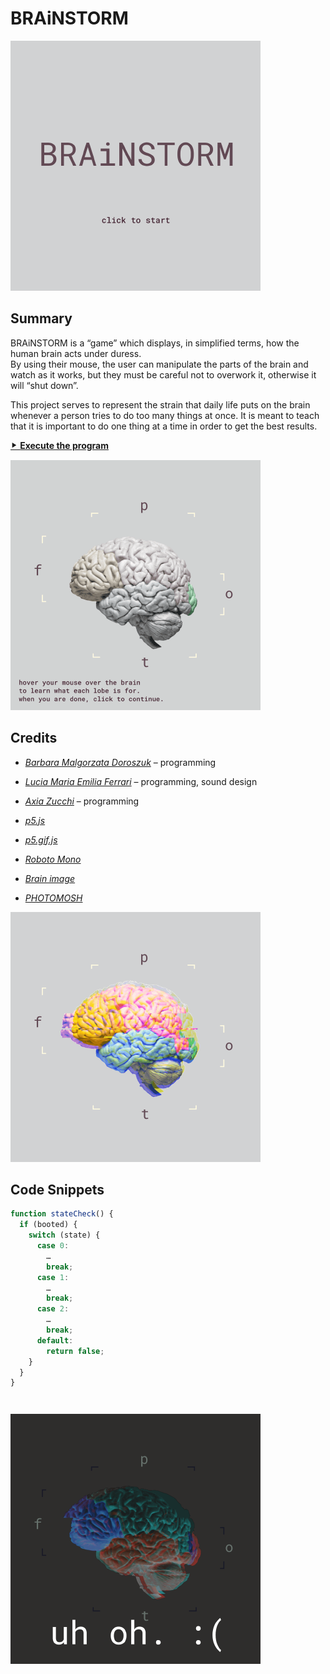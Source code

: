 # BRAiNSTORM

![Figure 1](https://github.com/luferrari/brainstorm/raw/master/readme/fig1.png "Fig. 1: Start screen")

## Summary

BRAiNSTORM is a &ldquo;game&rdquo; which displays, in simplified terms, how the human brain acts under duress.  
By using their mouse, the user can manipulate the parts of the brain and watch as it works, but they must be careful not to overwork it, otherwise it will &ldquo;shut down&rdquo;.

This project serves to represent the strain that daily life puts on the brain whenever a person tries to do too many things at once. It is meant to teach that it is important to do one thing at a time in order to get the best results.

[⯈ **Execute the program**](https://luferrari.github.io/brainstorm/)

![Figure 2](https://github.com/luferrari/brainstorm/raw/master/readme/fig2.gif "Fig. 2: Map screen")

## Credits

  * _[Barbara Malgorzata Doroszuk](https://github.com/doroszukb)_ &ndash; programming
  * _[Lucia Maria Emilia Ferrari](https://github.com/luferrari)_ &ndash; programming, sound design
  * _[Axia Zucchi](https://github.com/axiazucchi)_ &ndash; programming

  * _[p5.js](https://github.com/processing/p5.js)_
  * _[p5.gif.js](https://github.com/antiboredom/p5.gif.js/tree/master)_
  * _[Roboto Mono](https://fonts.google.com/specimen/Roboto+Mono)_
  * _[Brain image](https://newsroom.clevelandclinic.org/2017/06/29/cleveland-clinic-researcher-receives-3-4-m-nih-grant-for-epilepsy-surgery-research/)_
  * _[PHOTOMOSH](https://photomosh.com/)_

![Figure 3](https://github.com/luferrari/brainstorm/raw/master/readme/fig3.png "Fig. 3: Play screen")

## Code Snippets

```javascript
function stateCheck() {
  if (booted) {
    switch (state) {
      case 0:
        …
        break;
      case 1:
        …
        break;
      case 2:
        …
        break;
      default:
        return false;
    }
  }
}
```

```javascript

```

```javascript

```

![Figure 4](https://github.com/luferrari/brainstorm/raw/master/readme/fig4.png "Fig. 4: uh oh :(")

